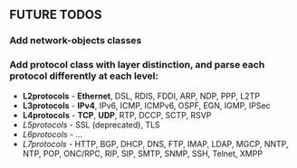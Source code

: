 ## FUTURE TODOS
### Add network-objects classes
### Add protocol class with layer distinction, and parse each protocol differently at each level:  
 - **L2protocols** - **Ethernet**, DSL, RDIS, FDDI, ARP, NDP, PPP, L2TP
 - **L3protocols** - **IPv4**, IPv6, ICMP, ICMPv6, OSPF, EGN, IGMP, IPSec
 - **L4protocols** - **TCP**, **UDP**, RTP, DCCP, SCTP, RSVP
 - *L5protocols* - SSL (deprecated), TLS
 - *L6protocols* - ...
 - *L7protocols* - HTTP, BGP, DHCP, DNS, FTP, IMAP, LDAP, MGCP, NNTP, NTP, POP, ONC/RPC, RIP, SIP, SMTP, SNMP, SSH, Telnet, XMPP